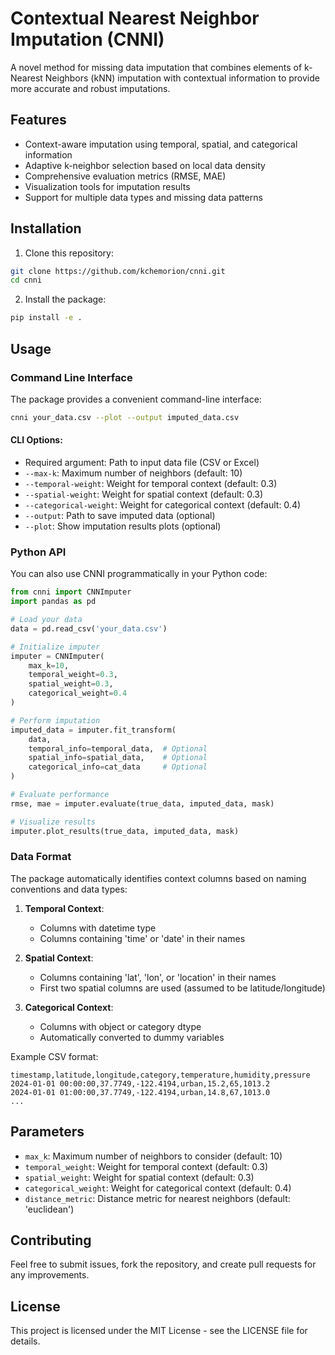 # Contextual Nearest Neighbor Imputation (CNNI)

A novel method for missing data imputation that combines elements of k-Nearest Neighbors (kNN) imputation with contextual information to provide more accurate and robust imputations.

## Features

- Context-aware imputation using temporal, spatial, and categorical information
- Adaptive k-neighbor selection based on local data density
- Comprehensive evaluation metrics (RMSE, MAE)
- Visualization tools for imputation results
- Support for multiple data types and missing data patterns

## Installation

1. Clone this repository:
```bash
git clone https://github.com/kchemorion/cnni.git
cd cnni
```

2. Install the package:
```bash
pip install -e .
```

## Usage

### Command Line Interface

The package provides a convenient command-line interface:

```bash
cnni your_data.csv --plot --output imputed_data.csv
```

#### CLI Options:
- Required argument: Path to input data file (CSV or Excel)
- `--max-k`: Maximum number of neighbors (default: 10)
- `--temporal-weight`: Weight for temporal context (default: 0.3)
- `--spatial-weight`: Weight for spatial context (default: 0.3)
- `--categorical-weight`: Weight for categorical context (default: 0.4)
- `--output`: Path to save imputed data (optional)
- `--plot`: Show imputation results plots (optional)

### Python API

You can also use CNNI programmatically in your Python code:

```python
from cnni import CNNImputer
import pandas as pd

# Load your data
data = pd.read_csv('your_data.csv')

# Initialize imputer
imputer = CNNImputer(
    max_k=10,
    temporal_weight=0.3,
    spatial_weight=0.3,
    categorical_weight=0.4
)

# Perform imputation
imputed_data = imputer.fit_transform(
    data,
    temporal_info=temporal_data,  # Optional
    spatial_info=spatial_data,    # Optional
    categorical_info=cat_data     # Optional
)

# Evaluate performance
rmse, mae = imputer.evaluate(true_data, imputed_data, mask)

# Visualize results
imputer.plot_results(true_data, imputed_data, mask)
```

### Data Format

The package automatically identifies context columns based on naming conventions and data types:

1. **Temporal Context**:
   - Columns with datetime type
   - Columns containing 'time' or 'date' in their names

2. **Spatial Context**:
   - Columns containing 'lat', 'lon', or 'location' in their names
   - First two spatial columns are used (assumed to be latitude/longitude)

3. **Categorical Context**:
   - Columns with object or category dtype
   - Automatically converted to dummy variables

Example CSV format:
```csv
timestamp,latitude,longitude,category,temperature,humidity,pressure
2024-01-01 00:00:00,37.7749,-122.4194,urban,15.2,65,1013.2
2024-01-01 01:00:00,37.7749,-122.4194,urban,14.8,67,1013.0
...
```

## Parameters

- `max_k`: Maximum number of neighbors to consider (default: 10)
- `temporal_weight`: Weight for temporal context (default: 0.3)
- `spatial_weight`: Weight for spatial context (default: 0.3)
- `categorical_weight`: Weight for categorical context (default: 0.4)
- `distance_metric`: Distance metric for nearest neighbors (default: 'euclidean')

## Contributing

Feel free to submit issues, fork the repository, and create pull requests for any improvements.

## License

This project is licensed under the MIT License - see the LICENSE file for details.
